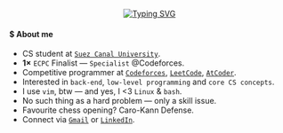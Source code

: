 <p align="center"><a href="https://git.io/typing-svg"><img src="https://readme-typing-svg.demolab.com?font=Play&pause=1000&color=A2F749&center=true&vCenter=true&width=420&lines=Hi,+I'm+Ahmed+Faraj_;Obsessed+with+CP+%26+Mathematics_;Feel+free+to+explore+my+repos_;ahmed@faraj+:~$+grep+%22i%3C3bash%22+readme.md_" alt="Typing SVG" /></a></p>

#### $ About me
- CS student at [`Suez Canal University`](https://suez.edu.eg/ar/).
- <b>1×</b> `ECPC` Finalist — `Specialist` @Codeforces.
- Competitive programmer at [`Codeforces`](https://codeforces.com/profile/Ahmed_Faraj), [`LeetCode`](https://leetcode.com/u/Ahmed_Faraj/), [`AtCoder`](https://atcoder.jp/users/Ahmed_Faraj).
- Interested in `back-end`, `low-level programming` and `core CS concepts`.
- I use `vim`, btw — and yes, I <3 `Linux` & `bash`.
- No such thing as a hard problem — only a skill issue.
- Favourite chess opening? Caro-Kann Defense.
- Connect via [`Gmail`](mailto:ahmedfrag4040@gmail.com) or [`LinkedIn`](https://www.linkedin.com/in/ahmed-faraj-cs/).
